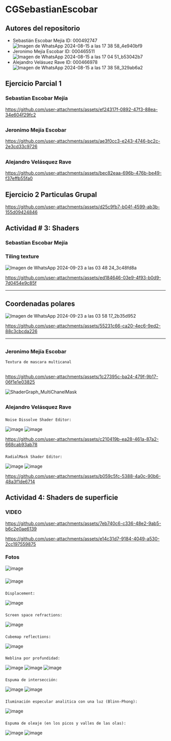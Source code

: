 # CGSebastianEscobar
## Autores del repositorio
  - Sebastián Escobar Mejía ID: 000492747
    ![Imagen de WhatsApp 2024-08-15 a las 17 38 58_4e940bf9](https://github.com/user-attachments/assets/48b43e76-8629-4532-a50e-2dd69e9e5158)
  - Jeronimo Mejía Escobar  ID: 000465511
    ![Imagen de WhatsApp 2024-08-15 a las 17 04 51_b53042b7](https://github.com/user-attachments/assets/215ffce9-4964-45cd-9198-005990afd0dd)
  - Alejandro Velásuez Rave  ID: 000466978
    ![Imagen de WhatsApp 2024-08-15 a las 17 38 58_329ab6a2](https://github.com/user-attachments/assets/993eb85e-9867-46ec-bfbe-849142c8d4ad)
###
## Ejercicio Parcial 1
  ### Sebastían Escobar Mejía
  https://github.com/user-attachments/assets/ef24317f-0892-47f3-88ea-34e604f29fc2
  ##
  ### Jeronimo Mejía Escobar
  https://github.com/user-attachments/assets/ae3f0cc3-e243-4746-bc2c-2e3cd33c9726
  ##
  ### Alejandro Velásquez Rave
  https://github.com/user-attachments/assets/bec82eaa-696b-476b-be49-f37effb55fa0
  ##
## Ejercicio 2 Particulas Grupal

https://github.com/user-attachments/assets/d25c9fb7-b04f-4599-ab3b-155d09424846

##
## Actividad # 3: Shaders

  ### Sebastían Escobar Mejía
   ### Tiling texture
   ![Imagen de WhatsApp 2024-09-23 a las 03 48 24_3c48fd8a](https://github.com/user-attachments/assets/d22b3748-2e2d-4a21-8ce1-4cb49d67d0c3)
   

https://github.com/user-attachments/assets/ed184646-03e9-4f93-b0d9-7d0454e9c85f


-------------------------
   ## Coordenadas polares
![Imagen de WhatsApp 2024-09-23 a las 03 58 17_2b35d952](https://github.com/user-attachments/assets/3d23a2ba-8cd1-409d-a459-77ba72ffb1c8)



https://github.com/user-attachments/assets/55231c66-ca20-4ec6-9ed2-88c3cbcda226




--------------------------
  ##
  ### Jeronimo Mejía Escobar
    Textura de mascara multicanal 
  ##
  https://github.com/user-attachments/assets/1c27395c-ba24-479f-9b17-06f1e1e03825

  ![ShaderGraph_MultiChanelMask](https://github.com/user-attachments/assets/575b15c1-a062-4843-ad0b-5126f23d26cd)



  ##
  ### Alejandro Velásquez Rave
  ###
    Noise Dissolve Shader Editor:
   ![image](https://github.com/user-attachments/assets/8bff4abd-130e-49be-9d05-8bd8d0e013ee)
   ![image](https://github.com/user-attachments/assets/8faeaf6d-a15e-446d-b520-6b3cfca164cf)
   
  https://github.com/user-attachments/assets/c210419b-ea28-461a-87a2-668cab93ab78
   
  ### 
    RadialMask Shader Editor:
  ![image](https://github.com/user-attachments/assets/62342840-b3b1-41b8-a734-e56b1709200f)
  ![image](https://github.com/user-attachments/assets/ff3c6092-9a53-40d3-8731-ccd5d4c6c1da)

  https://github.com/user-attachments/assets/b059c5fc-5388-4a0c-90b6-48a3f1de6714
##




## Actividad 4: Shaders de superficie
  ### VIDEO
  https://github.com/user-attachments/assets/7eb740c6-c336-48e2-9ab5-b6c2e0ae6139
  
  https://github.com/user-attachments/assets/e14c31d7-9184-4049-a530-2cc197559875

### Fotos
  ![image](https://github.com/user-attachments/assets/ae2558e3-c22a-47c5-904c-4a3903cb4daa)
  ###
  ![image](https://github.com/user-attachments/assets/50f830ab-76d4-4f83-bf00-b2754660c650)
### 
    Displacement:
  ![image](https://github.com/user-attachments/assets/682bb2a2-919a-480a-9206-f76b349cb201)

###
    Screen space refractions:
  ![image](https://github.com/user-attachments/assets/8f1303e1-e0a1-49cc-b3c8-15b306a2ffb0)

###
    Cubemap reflections:
 ![image](https://github.com/user-attachments/assets/81bc86bf-94b2-412b-a921-1bc6e433bfd4)

###
    Neblina por profundidad:
  ![image](https://github.com/user-attachments/assets/d43b53eb-9a05-4dca-97d5-abb297b13d7a)
  ![image](https://github.com/user-attachments/assets/2809d6ae-6e13-42fd-a68e-59019f9e8763)
  ![image](https://github.com/user-attachments/assets/7b7b3780-1e0c-4230-a952-816fd6c67a89)


###
    Espuma de intersección:
  ![image](https://github.com/user-attachments/assets/48cb091b-f30f-4211-b9e7-d6277606669b)
  ![image](https://github.com/user-attachments/assets/fee09240-2499-4f27-ab0b-a6c54d337555)

###
    Iluminación especular analitica con una luz (Blinn-Phong):
  ![image](https://github.com/user-attachments/assets/0cceacbe-0db5-4457-98dd-ebbd3c4312d0)

###
    Espuma de oleaje (en los picos y valles de las olas):
  ![image](https://github.com/user-attachments/assets/27cc2f5a-a5e8-4b5d-a370-bffb3ee0d27e)
  ![image](https://github.com/user-attachments/assets/f12359c8-9774-4945-bf93-c572297e9c72)








 
